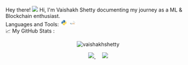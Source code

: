 <!--
**vaishakhshetty/vaishakhshetty** is a ✨ _special_ ✨ repository because its `README.md` (this file) appears on your GitHub profile.
--!>

Hey there! <img src="https://media.giphy.com/media/hvRJCLFzcasrR4ia7z/giphy.gif" width="25px">
Hi, I'm Vaishakh Shetty documenting my journey as a ML & Blockchain enthusiast.


</br>


Languages and Tools:  
<code><img height="20" src="https://raw.githubusercontent.com/github/explore/80688e429a7d4ef2fca1e82350fe8e3517d3494d/topics/python/python.png"></code>
<code><img height="20" src="https://raw.githubusercontent.com/github/explore/80688e429a7d4ef2fca1e82350fe8e3517d3494d/topics/mysql/mysql.png"></code>


</br>


📈 My GitHub Stats :

<p align="center"><img src="https://github-readme-stats.vercel.app/api?username=vaishakhshetty&show_icons=true&theme=midnight-purple" alt="vaishakhshetty" />
    
<p align="center">
    <a href="https://www.linkedin.com/in/vaishakhshetty/" alt="LinkedIn">
        <img src="https://img.shields.io/badge/-vaishakhshetty-blue?style=social&logo=Linkedin&logoColor=blue" />
    </a>&emsp;
    <a href="mailto:vaishakhshetty197@gmail.com" alt="LinkedIn">
        <img src="https://img.shields.io/badge/-gmail-c14438?style=social&logo=Gmail&logoColor=red" />
    </a>
</p>
